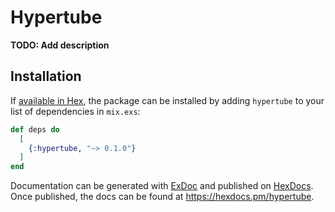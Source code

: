 # Hypertube

**TODO: Add description**

## Installation

If [available in Hex](https://hex.pm/docs/publish), the package can be installed
by adding `hypertube` to your list of dependencies in `mix.exs`:

```elixir
def deps do
  [
    {:hypertube, "~> 0.1.0"}
  ]
end
```

Documentation can be generated with [ExDoc](https://github.com/elixir-lang/ex_doc)
and published on [HexDocs](https://hexdocs.pm). Once published, the docs can
be found at <https://hexdocs.pm/hypertube>.

